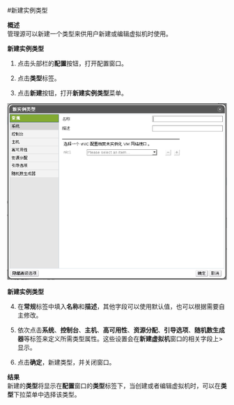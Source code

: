 #新建实例类型

**概述**<br/>
管理源可以新建一个类型来供用户新建或编辑虚拟机时使用。

**新建实例类型**

1. 点击头部栏的**配置**按钮，打开配置窗口。

2. 点击**类型**标签。

3. 点击**新建**按钮，打开**新建实例类型**菜单。

 ![新建实例类型](../images/New-Instance-Type.png)

 **新建实例类型**

4. 在**常规**标签中填入**名称**和**描述**，其他字段可以使用默认值，也可以根据需要自主修改。

5. 依次点击**系统**、**控制台**、**主机**、**高可用性**、**资源分配**、**引导选项**、**随机数生成器**等标签来定义所需类型属性。这些设置会在**新建虚拟机**窗口的相关字段上>显示。

6. 点击**确定**，新建类型，并关闭窗口。

**结果**<br/>
新建的**类型**将显示在**配置**窗口的**类型**标签下，当创建或者编辑虚拟机时，可以在**类型**下拉菜单中选择该类型。

